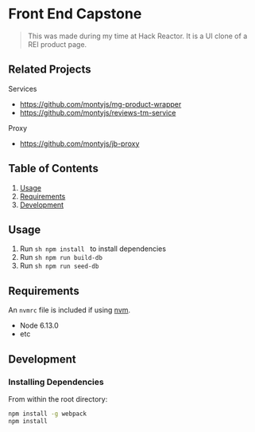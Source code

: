 # Front End Capstone


> This was made during my time at Hack Reactor. It is a UI clone of a REI product page.

## Related Projects

Services
  - https://github.com/montyjs/mg-product-wrapper
  - https://github.com/montyjs/reviews-tm-service

Proxy
  - https://github.com/montyjs/jb-proxy

## Table of Contents

1. [Usage](#Usage)
1. [Requirements](#requirements)
1. [Development](#development)

## Usage

1. Run ```sh npm install ``` to install dependencies
2. Run ```sh npm run build-db ```
3. Run ```sh npm run seed-db ```

## Requirements

An `nvmrc` file is included if using [nvm](https://github.com/creationix/nvm).

- Node 6.13.0
- etc

## Development

### Installing Dependencies

From within the root directory:

```sh
npm install -g webpack
npm install
```

